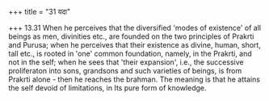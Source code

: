 +++
title = "31 यदा"

+++
13.31 When he perceives that the diversified 'modes of existence' of all beings as men, divinities etc., are founded on the two principles of Prakrti and Purusa; when he perceives that their existence as divine,
human, short, tall etc., is rooted in 'one' common foundation, namely,
in the Prakrti, and not in the self; when he sees that 'their expansion', i.e., the successive proliferaton into sons, grandsons and such varieties of beings, is from Prakrti alone - then he reaches the brahman. The meaning is that he attains the self devoid of limitations,
in Its pure form of knowledge.
